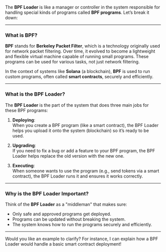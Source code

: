 The **BPF Loader** is like a manager or controller in the system responsible for handling special kinds of programs called **BPF programs**. Let’s break it down:

---

### What is BPF?  
**BPF** stands for **Berkeley Packet Filter**, which is a technology originally used for network packet filtering. Over time, it evolved to become a lightweight and flexible virtual machine capable of running small programs. These programs can be used for various tasks, not just network filtering.

In the context of systems like **Solana** (a blockchain), **BPF** is used to run custom programs, often called **smart contracts**, securely and efficiently.

---

### What is the BPF Loader?  
The **BPF Loader** is the part of the system that does three main jobs for these BPF programs:  

1. **Deploying**:  
   When you create a BPF program (like a smart contract), the BPF Loader helps you upload it onto the system (blockchain) so it’s ready to be used.  

2. **Upgrading**:  
   If you need to fix a bug or add a feature to your BPF program, the BPF Loader helps replace the old version with the new one.  

3. **Executing**:  
   When someone wants to use the program (e.g., send tokens via a smart contract), the BPF Loader runs it and ensures it works correctly.  

---

### Why is the BPF Loader Important?  
Think of the **BPF Loader** as a "middleman" that makes sure:  
- Only safe and approved programs get deployed.  
- Programs can be updated without breaking the system.  
- The system knows how to run the programs securely and efficiently.  

---

Would you like an example to clarify? For instance, I can explain how a BPF Loader would handle a basic smart contract deployment!